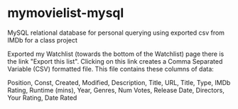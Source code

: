 # mymovielist-mysql
MySQL relational database for personal querying using exported csv from IMDb for a class project

Exported my Watchlist (towards the bottom of the Watchlist) page there is the link "Export this list". Clicking on this link creates a Comma Separated Variable (CSV) formatted file. This file contains these columns of data:

Position, Const, Created, Modified, Description, Title, URL, Title, Type, IMDb Rating, Runtime (mins), Year, Genres, Num Votes, Release Date, Directors, Your Rating,
Date Rated
